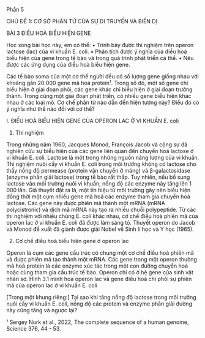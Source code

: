 Phần 5

CHỦ ĐỀ 1: CƠ SỞ PHÂN TỬ CỦA SỰ DI TRUYỀN VÀ BIẾN DỊ

BÀI 3 ĐIỀU HOÀ BIỂU HIỆN GENE

Học xong bài học này, em có thể:
• Trình bày được thí nghiệm trên operon lactose (lac) của vi khuẩn E. coli.
• Phân tích được ý nghĩa của điều hoà biểu hiện của gene trong tế bào và trong quá trình phát triển cá thể.
• Nêu được các ứng dụng của điều hoà biểu hiện gene.

Các tế bào soma của một cơ thể người đều có số lượng gene giống nhau với khoảng gần 20 000 gene mã hoá protein¹. Trong số đó, một số gene chỉ biểu hiện ở giai đoạn phôi, các gene khác chỉ biểu hiện ở giai đoạn trưởng thành. Trong cùng một giai đoạn phát triển, có nhiều gene biểu hiện khác nhau ở các loại mô. Cơ chế phân tử nào dẫn đến hiện tượng này? Điều đó có ý nghĩa như thế nào đối với cơ thể?

I. ĐIỀU HOÀ BIỂU HIỆN GENE CỦA OPERON LAC Ở VI KHUẨN E. coli

1. Thí nghiệm

Trong những năm 1960, Jacques Monod, François Jacob và cộng sự đã nghiên cứu sự biểu hiện của các gene liên quan đến chuyển hoá lactose ở vi khuẩn E. coli. Lactose là một trong những nguồn năng lượng của vi khuẩn. Thí nghiệm nuôi cấy vi khuẩn E. coli trong môi trường không có lactose cho thấy nồng độ permease (protein vận chuyển ở màng) và β-galactosidase (enzyme phân giải lactose) trong tế bào rất thấp. Tuy nhiên, nếu bổ sung lactose vào môi trường nuôi vi khuẩn, nồng độ các enzyme này tăng lên 1 000 lần. Giả thuyết đặt ra là, một tín hiệu từ môi trường gây nên biểu hiện đồng thời một cụm nhiều gene mã hoá các enzyme tham gia chuyển hoá lactose. Các gene này được phiên mã thành một mRNA (mRNA polycistronic) và dịch mã mRNA này tạo ra nhiều chuỗi polypeptide. Từ các thí nghiệm với nhiều chủng E. coli khác nhau, cơ chế điều hoà phiên mã của operon lac ở vi khuẩn E. coli đã được làm sáng tỏ. Thuyết operon do Jacob và Monod đề xuất đã giành được giải Nobel về Sinh lí học và Y học (1965).

2. Cơ chế điều hoà biểu hiện gene ở operon lac

Operon là cụm các gene cấu trúc có chung một cơ chế điều hoà phiên mã và được phiên mã tạo thành một mRNA. Các gene trong một operon thường mã hoá protein là các enzyme xúc tác trong một con đường chuyển hoá hoặc cùng tham gia cấu trúc tế bào. Operon chỉ có ở hệ gene của sinh vật nhân sơ. Hình 3.1 minh hoạ operon lac và gene điều hoà chỉ phối sự phiên mã của operon lac ở vi khuẩn E. coli

[Trong một khung riêng:]
Tại sao khi tăng nồng độ lactose trong môi trường nuôi cấy vi khuẩn E. coli, nồng độ các protein và enzyme phân giải đường này cũng tăng và ngược lại?

¹ Sergey Nurk et al., 2022, The complete sequence of a human genome, Science 376, 44 - 53.
